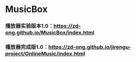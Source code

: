 # MusicBox
### 播放器实验版本1.0：https://zd-ong.github.io/MusicBox/index.html
### 播放器完成版1.0：https://zd-ong.github.io/jirengu-project/OnlineMusic/index.html

